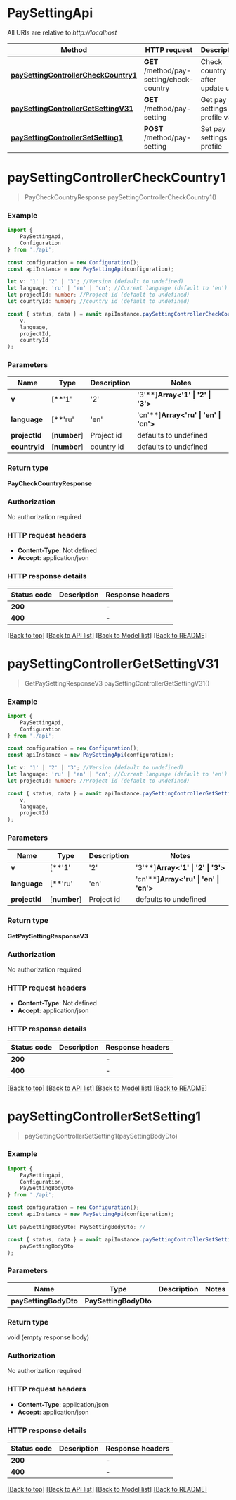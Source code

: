 # PaySettingApi

All URIs are relative to *http://localhost*

|Method | HTTP request | Description|
|------------- | ------------- | -------------|
|[**paySettingControllerCheckCountry1**](#paysettingcontrollercheckcountry1) | **GET** /method/pay-setting/check-country | Check country after update user|
|[**paySettingControllerGetSettingV31**](#paysettingcontrollergetsettingv31) | **GET** /method/pay-setting | Get pay settings for profile v3|
|[**paySettingControllerSetSetting1**](#paysettingcontrollersetsetting1) | **POST** /method/pay-setting | Set pay settings for profile|

# **paySettingControllerCheckCountry1**
> PayCheckCountryResponse paySettingControllerCheckCountry1()


### Example

```typescript
import {
    PaySettingApi,
    Configuration
} from './api';

const configuration = new Configuration();
const apiInstance = new PaySettingApi(configuration);

let v: '1' | '2' | '3'; //Version (default to undefined)
let language: 'ru' | 'en' | 'cn'; //Current language (default to 'en')
let projectId: number; //Project id (default to undefined)
let countryId: number; //country id (default to undefined)

const { status, data } = await apiInstance.paySettingControllerCheckCountry1(
    v,
    language,
    projectId,
    countryId
);
```

### Parameters

|Name | Type | Description  | Notes|
|------------- | ------------- | ------------- | -------------|
| **v** | [**&#39;1&#39; | &#39;2&#39; | &#39;3&#39;**]**Array<&#39;1&#39; &#124; &#39;2&#39; &#124; &#39;3&#39;>** | Version | defaults to undefined|
| **language** | [**&#39;ru&#39; | &#39;en&#39; | &#39;cn&#39;**]**Array<&#39;ru&#39; &#124; &#39;en&#39; &#124; &#39;cn&#39;>** | Current language | defaults to 'en'|
| **projectId** | [**number**] | Project id | defaults to undefined|
| **countryId** | [**number**] | country id | defaults to undefined|


### Return type

**PayCheckCountryResponse**

### Authorization

No authorization required

### HTTP request headers

 - **Content-Type**: Not defined
 - **Accept**: application/json


### HTTP response details
| Status code | Description | Response headers |
|-------------|-------------|------------------|
|**200** |  |  -  |
|**400** |  |  -  |

[[Back to top]](#) [[Back to API list]](../README.md#documentation-for-api-endpoints) [[Back to Model list]](../README.md#documentation-for-models) [[Back to README]](../README.md)

# **paySettingControllerGetSettingV31**
> GetPaySettingResponseV3 paySettingControllerGetSettingV31()


### Example

```typescript
import {
    PaySettingApi,
    Configuration
} from './api';

const configuration = new Configuration();
const apiInstance = new PaySettingApi(configuration);

let v: '1' | '2' | '3'; //Version (default to undefined)
let language: 'ru' | 'en' | 'cn'; //Current language (default to 'en')
let projectId: number; //Project id (default to undefined)

const { status, data } = await apiInstance.paySettingControllerGetSettingV31(
    v,
    language,
    projectId
);
```

### Parameters

|Name | Type | Description  | Notes|
|------------- | ------------- | ------------- | -------------|
| **v** | [**&#39;1&#39; | &#39;2&#39; | &#39;3&#39;**]**Array<&#39;1&#39; &#124; &#39;2&#39; &#124; &#39;3&#39;>** | Version | defaults to undefined|
| **language** | [**&#39;ru&#39; | &#39;en&#39; | &#39;cn&#39;**]**Array<&#39;ru&#39; &#124; &#39;en&#39; &#124; &#39;cn&#39;>** | Current language | defaults to 'en'|
| **projectId** | [**number**] | Project id | defaults to undefined|


### Return type

**GetPaySettingResponseV3**

### Authorization

No authorization required

### HTTP request headers

 - **Content-Type**: Not defined
 - **Accept**: application/json


### HTTP response details
| Status code | Description | Response headers |
|-------------|-------------|------------------|
|**200** |  |  -  |
|**400** |  |  -  |

[[Back to top]](#) [[Back to API list]](../README.md#documentation-for-api-endpoints) [[Back to Model list]](../README.md#documentation-for-models) [[Back to README]](../README.md)

# **paySettingControllerSetSetting1**
> paySettingControllerSetSetting1(paySettingBodyDto)


### Example

```typescript
import {
    PaySettingApi,
    Configuration,
    PaySettingBodyDto
} from './api';

const configuration = new Configuration();
const apiInstance = new PaySettingApi(configuration);

let paySettingBodyDto: PaySettingBodyDto; //

const { status, data } = await apiInstance.paySettingControllerSetSetting1(
    paySettingBodyDto
);
```

### Parameters

|Name | Type | Description  | Notes|
|------------- | ------------- | ------------- | -------------|
| **paySettingBodyDto** | **PaySettingBodyDto**|  | |


### Return type

void (empty response body)

### Authorization

No authorization required

### HTTP request headers

 - **Content-Type**: application/json
 - **Accept**: application/json


### HTTP response details
| Status code | Description | Response headers |
|-------------|-------------|------------------|
|**200** |  |  -  |
|**400** |  |  -  |

[[Back to top]](#) [[Back to API list]](../README.md#documentation-for-api-endpoints) [[Back to Model list]](../README.md#documentation-for-models) [[Back to README]](../README.md)

